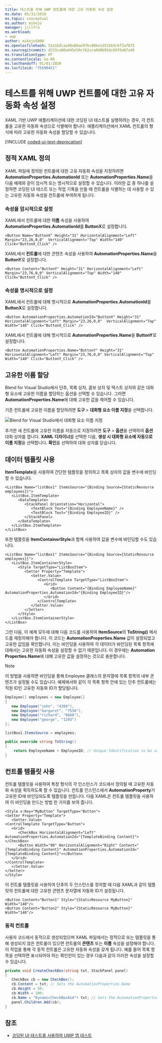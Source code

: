 ```yaml
---
title: 테스트를 위해 UWP 컨트롤에 대한 고유 자동화 속성 설정
ms.date: 05/31/2018
ms.topic: conceptual
ms.author: mikejo
manager: jillfra
ms.workload:
- uwp
author: mikejo5000
ms.openlocfilehash: 51e16dcaa48a08ae97bc80be1d33163c6f3af875
ms.sourcegitcommit: d233ca00ad45e50cf62cca0d0b95dc69f0a87ad6
ms.translationtype: HT
ms.contentlocale: ko-KR
ms.lasthandoff: 01/01/2020
ms.locfileid: "75590451"
---
```

# <a name="set-a-unique-automation-property-for-uwp-controls-for-testing"></a>테스트를 위해 UWP 컨트롤에 대한 고유 자동화 속성 설정

XAML 기반 UWP 애플리케이션에 대한 코딩된 UI 테스트를 실행하려는 경우, 각 컨트롤을 고유한 자동화 속성으로 식별해야 합니다. 애플리케이션에서 XAML 컨트롤의 형식에 따라 고유한 자동화 속성을 할당할 수 있습니다.

[!INCLUDE [coded-ui-test-deprecation](includes/coded-ui-test-deprecation.md)]

## <a name="static-xaml-definition"></a>정적 XAML 정의

XAML 파일에 정의된 컨트롤에 대한 고유 자동화 속성을 지정하려면 **AutomationProperties.AutomationId** 또는 **AutomationProperties.Name**을 다음 예제와 같이 암시적 또는 명시적으로 설정할 수 있습니다. 이러한 값 중 하나를 설정하면 코딩된 UI 테스트 또는 작업 기록을 만들 때 컨트롤을 식별하는 데 사용할 수 있는 고유한 자동화 속성을 컨트롤에 부여하게 됩니다.

### <a name="set-the-property-implicitly"></a>속성을 암시적으로 설정

XAML에서 컨트롤에 대한 **이름** 속성을 사용하여 **AutomationProperties.AutomationId**를 **ButtonX**로 설정합니다.

```xaml
<Button Name="ButtonX" Height="31" HorizontalAlignment="Left" Margin="23,26,0,0"  VerticalAlignment="Top" Width="140" Click="ButtonX_Click" />
```

XAML에서 **컨트롤**에 대한 콘텐츠 속성을 사용하여 **AutomationProperties.Name**을 **ButtonY**로 설정합니다.

```xaml
<Button Content="ButtonY" Height="31" HorizontalAlignment="Left" Margin="23,76,0,0" VerticalAlignment="Top" Width="140" Click="ButtonY_Click" />
```

### <a name="set-the-property-explicitly"></a>속성을 명시적으로 설정

XAML에서 컨트롤에 대해 명시적으로 **AutomationProperties.AutomationId**를 **ButtonX**로 설정합니다.

```xaml
<Button AutomationProperties.AutomationId="ButtonX" Height="31" HorizontalAlignment="Left" Margin="23,26,0,0"  VerticalAlignment="Top" Width="140" Click="ButtonX_Click" />
```

XAML에서 컨트롤에 대해 명시적으로 **AutomationProperties.Name**을 **ButtonY**로 설정합니다.

```xaml
<Button AutomationProperties.Name="ButtonY" Height="31" HorizontalAlignment="Left" Margin="23,76,0,0" VerticalAlignment="Top" Width="140" Click="ButtonY_Click" />
```

## <a name="assign-unique-names"></a>고유한 이름 할당

Blend for Visual Studio에서 단추, 목록 상자, 콤보 상자 및 텍스트 상자와 같은 대화형 요소에 고유한 이름을 할당하는 옵션을 선택할 수 있습니다. 그러면 **AutomationProperties.Name**에 대해 고유한 값을 제어할 수 있습니다.

기존 컨트롤에 고유한 이름을 할당하려면 **도구** > **대화형 요소 이름 지정**을 선택합니다.

![Blend for Visual Studio에서 대화형 요소 이름 지정](../test/media/cuit_windowsstoreproperty_blend_1.png)

추가한 새 컨트롤에 고유한 이름을 자동으로 지정하려면 **도구** > **옵션**을 선택하여 **옵션** 대화 상자를 엽니다. **XAML 디자이너**를 선택한 다음, **생성 시 대화형 요소에 자동으로 이름 지정**을 선택합니다. **확인**을 선택하여 대화 상자를 닫습니다.

## <a name="use-a-data-template"></a>데이터 템플릿 사용

**ItemTemplate**을 사용하여 간단한 템플릿을 정의하고 목록 상자의 값을 변수에 바인딩할 수 있습니다.

```xaml
<ListBox Name="listBox1" ItemsSource="{Binding Source={StaticResource employees}}">
   <ListBox.ItemTemplate>
      <DataTemplate>
         <StackPanel Orientation="Horizontal">
            <TextBlock Text="{Binding EmployeeName}" />
            <TextBlock Text="{Binding EmployeeID}" />
         </StackPanel>
      </DataTemplate>
   </ListBox.ItemTemplate>
</ListBox>
```

또한 템플릿을 **ItemContainerStyle**과 함께 사용하여 값을 변수에 바인딩할 수도 있습니다.

```xaml
<ListBox Name="listBox1" ItemsSource="{Binding Source={StaticResource employees}}">
   <ListBox.ItemContainerStyle>
      <Style TargetType="ListBoxItem">
         <Setter Property="Template">
            <Setter.Value>
               <ControlTemplate TargetType="ListBoxItem">
                  <Grid>
                     <Button Content="{Binding EmployeeName}" AutomationProperties.AutomationId="{Binding EmployeeID}"/>
                  </Grid>
               </ControlTemplate>
            </Setter.Value>
         </Setter>
      </Style>
   </ListBox.ItemContainerStyle>
</ListBox>
```

그런 다음, 이 예제 모두에 대해 다음 코드를 사용하여 **ItemSource**의 **ToString()** 메서드를 재정의해야 합니다. 이 코드는 **AutomationProperties.Name** 값이 설정되었고 고유한 값임을 확인합니다. 이는 바인딩을 사용하여 각 데이터가 바인딩된 목록 항목에 대해서는 고유한 자동화 속성을 설정할 수 없기 때문입니다. 이 경우에는 **Automation Properties.Name**에 대해 고유한 값을 설정하는 것으로 충분합니다.

> [!NOTE]
> 이 방법을 사용하면 바인딩을 통해 Employee 클래스의 문자열에 목록 항목의 내부 콘텐츠가 설정될 수도 있습니다. 예제에서와 같이 각 목록 항목 안에 있는 단추 컨트롤에는 직원 ID인 고유한 자동화 ID가 할당됩니다.

```csharp
Employee[] employees = new Employee[]
{
   new Employee("john", "4384"),
   new Employee("margaret", "7556"),
   new Employee("richard", "8688"),
   new Employee("george", "1293")
};

listBox1.ItemsSource = employees;

public override string ToString()
{
    return EmployeeName + EmployeeID; // Unique Identification to be set as the AutomationProperties.Name
}
```

## <a name="use-a-control-template"></a>컨트롤 템플릿 사용

컨트롤 템플릿을 사용하여 특정 형식의 각 인스턴스가 코드에서 정의될 때 고유한 자동화 속성을 획득하도록 할 수 있습니다. 컨트롤 인스턴스에서 **AutomationProperty**가 고유한 ID에 바인딩되도록 템플릿을 만듭니다. 다음 XAML은 컨트롤 템플릿을 사용하여 이 바인딩을 만드는 방법 한 가지를 보여 줍니다.

```xaml
<Style x:Key="MyButton" TargetType="Button">
<Setter Property="Template">
   <Setter.Value>
<ControlTemplate TargetType="Button">
   <Grid>
      <CheckBox HorizontalAlignment="Left" AutomationProperties.AutomationId="{TemplateBinding Content}"></CheckBox>
      <Button Width="90" HorizontalAlignment="Right" Content="{TemplateBinding Content}" AutomationProperties.AutomationId="{TemplateBinding Content}"></Button>
   </Grid>
</ControlTemplate>
   </Setter.Value>
</Setter>
</Style>
```

이 컨트롤 템플릿을 사용하여 단추의 두 인스턴스를 정의할 때 다음 XAML과 같이 템플릿의 컨트롤에 대한 고유한 콘텐츠 문자열에 자동화 ID가 설정됩니다.

```xaml
<Button Content="Button1" Style="{StaticResource MyButton}" Width="140"/>
<Button Content="Button2" Style="{StaticResource MyButton}" Width="140"/>
```

### <a name="dynamic-controls"></a>동적 컨트롤

사용자 코드에서 동적으로 생성되었으며 XAML 파일에서는 정적으로 또는 템플릿을 통해 생성되지 않은 컨트롤이 있으면 컨트롤의 **콘텐츠** 또는 **이름** 속성을 설정해야 합니다. 이 작업을 통해 각 동적 컨트롤은 고유한 자동화 속성을 갖게 됩니다. 예를 들어 목록 항목을 선택하면 표시되어야 하는 확인란이 있는 경우 다음과 같이 이러한 속성을 설정할 수 있습니다.

```csharp
private void CreateCheckBox(string txt, StackPanel panel)
{
   CheckBox cb = new CheckBox();
   cb.Content = txt; // Sets the AutomationProperties.Name
   cb.Height = 50;
   cb.Width = 100;
   cb.Name = "DynamicCheckBoxAid"+ txt; // Sets the AutomationProperties.AutomationId
   panel.Children.Add(cb);
}
```

## <a name="see-also"></a>참조

- [코딩된 UI 테스트를 사용하여 UWP 앱 테스트](../test/test-uwp-app-with-coded-ui-test.md)

